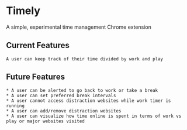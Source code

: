 # Timely
A simple, experimental time management Chrome extension

## Current Features
	A user can keep track of their time divided by work and play

## Future Features
	* A user can be alerted to go back to work or take a break
	* A user can set preferred break intervals
	* A user cannot access distraction websites while work timer is running
	* A user can add/remove distraction websites
	* A user can visualize how time online is spent in terms of work vs play or major websites visited

